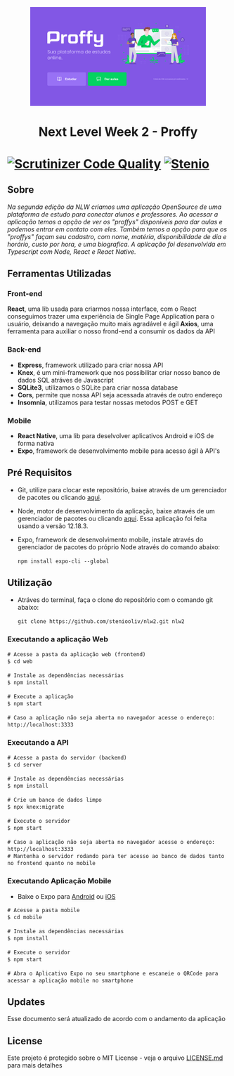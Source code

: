 <p align="center"><img src="https://github.com/steniooliv/nlw2/blob/master/web/src/assets/images/home.png" width=400 alt="Proffy">
<h1 align="center">Next Level Week 2 - Proffy<h1>
</p>
  
[![Scrutinizer Code Quality](https://scrutinizer-ci.com/g/steniooliv/nlw2/badges/quality-score.png?b=master)](https://scrutinizer-ci.com/g/steniooliv/nlw2/?branch=master) [![Stenio](https://img.shields.io/badge/steniooliv-in-%230072b1)](https://www.linkedin.com/in/steniooliv)
  
## Sobre
*Na segunda edição da NLW criamos uma aplicação OpenSource de uma plataforma de estudo para conectar alunos e professores.*
*Ao acessar a aplicação temos a opção de ver os "proffys" disponíveis para dar aulas e podemos entrar em contato com eles.*
*Também temos a opção para que os "proffys" façam seu cadastro, com nome, matéria, disponibilidade de dia e horário, custo por hora, e uma biografica.*
*A aplicação foi desenvolvida em Typescript com Node, React e React Native.*

## Ferramentas Utilizadas
### Front-end
**React**, uma lib usada para criarmos nossa interface, com o React conseguimos trazer uma experiência de Single Page Application para o usuário, deixando a navegação muito mais agradável e ágil
**Axios**, uma ferramenta para auxiliar o nosso frond-end a consumir os dados da API

### Back-end
- **Express**, framework utilizado para criar nossa API
- **Knex**, é um mini-framework que nos possibilitar criar nosso banco de dados SQL atráves de Javascript
- **SQLite3**, utilizamos o SQLite para criar nossa database
- **Cors**, permite que nossa API seja acessada através de outro endereço
- **Insomnia**, utilizamos para testar nossas metodos POST e GET
  
### Mobile
- **React Native**, uma lib para deselvolver aplicativos Android e iOS de forma nativa
- **Expo**, framework de desenvolvimento mobile para acesso ágil à API's

## Pré Requisitos
- Git, utilize para clocar este repositório, baixe através de um gerenciador de pacotes ou clicando [aqui](https://git-scm.com/).
- Node, motor de desenvolvimento da aplicação, baixe através de um gerenciador de pacotes ou clicando [aqui](https://nodejs.org/en/).
Essa aplicação foi feita usando a versão 12.18.3.
- Expo, framework de desenvolvimento mobile, instale através do gerenciador de pacotes do próprio Node através do comando abaixo:

  ```npm install expo-cli --global```


## Utilização
- Atráves do terminal, faça o clone do repositório com o comando git abaixo:

  ```git clone https://github.com/steniooliv/nlw2.git nlw2```

### Executando a aplicação Web
```
# Acesse a pasta da aplicação web (frontend) 
$ cd web

# Instale as dependências necessárias
$ npm install

# Execute a aplicação
$ npm start

# Caso a aplicação não seja aberta no navegador acesse o endereço: http://localhost:3333
```

### Executando a API
```
# Acesse a pasta do servidor (backend) 
$ cd server

# Instale as dependências necessárias
$ npm install

# Crie um banco de dados limpo
$ npx knex:migrate

# Execute o servidor
$ npm start

# Caso a aplicação não seja aberta no navegador acesse o endereço: http://localhost:3333
# Mantenha o servidor rodando para ter acesso ao banco de dados tanto no frontend quanto no mobile
```

### Executando Aplicação Mobile
- Baixe o Expo para [Android](https://play.google.com/store/apps/details?id=host.exp.exponent&hl=pt_BR) ou [iOS](https://apps.apple.com/br/app/expo-client/id982107779)

```
# Acesse a pasta mobile 
$ cd mobile

# Instale as dependências necessárias
$ npm install

# Execute o servidor
$ npm start

# Abra o Aplicativo Expo no seu smartphone e escaneie o QRCode para acessar a aplicação mobile no smartphone
```

## Updates
Esse documento será atualizado de acordo com o andamento da aplicação

## License
Este projeto é protegido sobre o MIT License - veja o arquivo [LICENSE.md](LICENSE.md) para mais detalhes


